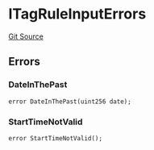 # ITagRuleInputErrors
[Git Source](https://github.com/thrackle-io/tron/blob/28055da058876a0a8138d3f9a19aa587a0c30e2b/src/common/IErrors.sol)


## Errors
### DateInThePast

```solidity
error DateInThePast(uint256 date);
```

### StartTimeNotValid

```solidity
error StartTimeNotValid();
```


